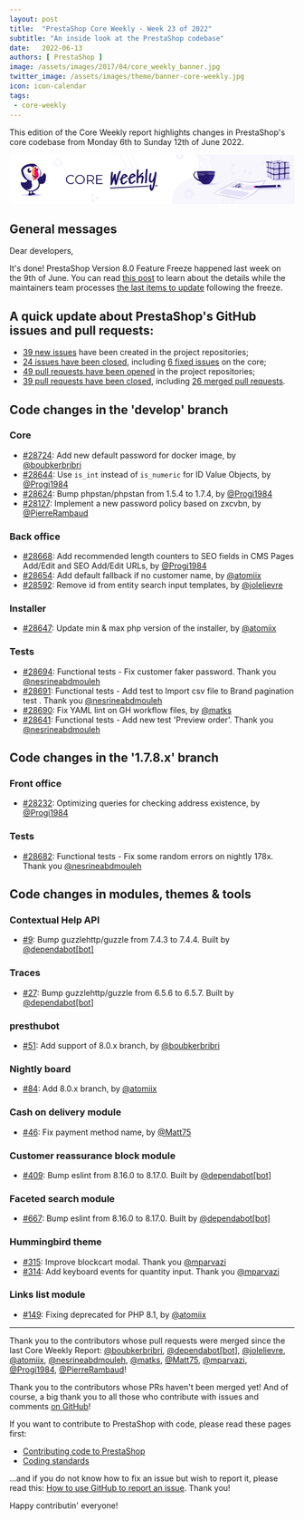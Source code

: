 ```yaml
---
layout: post
title:  "PrestaShop Core Weekly - Week 23 of 2022"
subtitle: "An inside look at the PrestaShop codebase"
date:   2022-06-13
authors: [ PrestaShop ]
image: /assets/images/2017/04/core_weekly_banner.jpg
twitter_image: /assets/images/theme/banner-core-weekly.jpg
icon: icon-calendar
tags:
 - core-weekly
---
```


This edition of the Core Weekly report highlights changes in PrestaShop's core codebase from Monday 6th to Sunday 12th of June 2022.

![Core Weekly banner](/assets/images/2018/12/banner-core-weekly.jpg)

## General messages

Dear developers,

It's done! PrestaShop Version 8.0 Feature Freeze happened last week on the 9th of June. You can read [this post](https://build.prestashop.com/news/prestashop-feature-freeze-v8/) to learn about the details while the maintainers team processes [the last items to update](https://github.com/PrestaShop/PrestaShop/issues/28708) following the freeze.


## A quick update about PrestaShop's GitHub issues and pull requests:

- [39 new issues](https://github.com/search?q=org%3APrestaShop+is%3Apublic++-repo%3Aprestashop%2Fprestashop.github.io++is%3Aissue+created%3A2022-06-06..2022-06-12) have been created in the project repositories;
- [24 issues have been closed](https://github.com/search?q=org%3APrestaShop+is%3Apublic++-repo%3Aprestashop%2Fprestashop.github.io++is%3Aissue+closed%3A2022-06-06..2022-06-12), including [6 fixed issues](https://github.com/search?q=org%3APrestaShop+is%3Apublic++-repo%3Aprestashop%2Fprestashop.github.io++is%3Aissue+label%3Afixed+closed%3A2022-06-06..2022-06-12) on the core;
- [49 pull requests have been opened](https://github.com/search?q=org%3APrestaShop+is%3Apublic++-repo%3Aprestashop%2Fprestashop.github.io++is%3Apr+created%3A2022-06-06..2022-06-12) in the project repositories;
- [39 pull requests have been closed](https://github.com/search?q=org%3APrestaShop+is%3Apublic++-repo%3Aprestashop%2Fprestashop.github.io++is%3Apr+closed%3A2022-06-06..2022-06-12), including [26 merged pull requests](https://github.com/search?q=org%3APrestaShop+is%3Apublic++-repo%3Aprestashop%2Fprestashop.github.io++is%3Apr+merged%3A2022-06-06..2022-06-12).
        


## Code changes in the 'develop' branch


### Core
* [#28724](https://github.com/PrestaShop/PrestaShop/pull/28724): Add new default password for docker image, by [@boubkerbribri](https://github.com/boubkerbribri)
* [#28644](https://github.com/PrestaShop/PrestaShop/pull/28644): Use `is_int` instead of `is_numeric` for ID Value Objects, by [@Progi1984](https://github.com/Progi1984)
* [#28624](https://github.com/PrestaShop/PrestaShop/pull/28624): Bump phpstan/phpstan from 1.5.4 to 1.7.4, by [@Progi1984](https://github.com/Progi1984)
* [#28127](https://github.com/PrestaShop/PrestaShop/pull/28127): Implement a new password policy based on zxcvbn, by [@PierreRambaud](https://github.com/PierreRambaud)


### Back office
* [#28668](https://github.com/PrestaShop/PrestaShop/pull/28668): Add recommended length counters to SEO fields in CMS Pages Add/Edit and SEO Add/Edit URLs, by [@Progi1984](https://github.com/Progi1984)
* [#28654](https://github.com/PrestaShop/PrestaShop/pull/28654): Add default fallback if no customer name, by [@atomiix](https://github.com/atomiix)
* [#28592](https://github.com/PrestaShop/PrestaShop/pull/28592): Remove id from entity search input templates, by [@jolelievre](https://github.com/jolelievre)


### Installer
* [#28647](https://github.com/PrestaShop/PrestaShop/pull/28647): Update min & max php version of the installer, by [@atomiix](https://github.com/atomiix)


### Tests
* [#28694](https://github.com/PrestaShop/PrestaShop/pull/28694): Functional tests - Fix customer faker password. Thank you [@nesrineabdmouleh](https://github.com/nesrineabdmouleh)
* [#28691](https://github.com/PrestaShop/PrestaShop/pull/28691): Functional tests - Add test to Import csv file to Brand pagination test . Thank you [@nesrineabdmouleh](https://github.com/nesrineabdmouleh)
* [#28690](https://github.com/PrestaShop/PrestaShop/pull/28690): Fix YAML lint on GH workflow files, by [@matks](https://github.com/matks)
* [#28641](https://github.com/PrestaShop/PrestaShop/pull/28641): Functional tests - Add new test 'Preview order'. Thank you [@nesrineabdmouleh](https://github.com/nesrineabdmouleh)


## Code changes in the '1.7.8.x' branch


### Front office
* [#28232](https://github.com/PrestaShop/PrestaShop/pull/28232): Optimizing queries for checking address existence, by [@Progi1984](https://github.com/Progi1984)


### Tests
* [#28682](https://github.com/PrestaShop/PrestaShop/pull/28682): Functional tests - Fix some random errors on nightly 178x. Thank you [@nesrineabdmouleh](https://github.com/nesrineabdmouleh)


## Code changes in modules, themes & tools


### Contextual Help API
* [#9](https://github.com/PrestaShop/contextual-help-api/pull/9): Bump guzzlehttp/guzzle from 7.4.3 to 7.4.4. Built by [@dependabot[bot]](https://github.com/apps/dependabot)


### Traces
* [#27](https://github.com/PrestaShop/traces/pull/27): Bump guzzlehttp/guzzle from 6.5.6 to 6.5.7. Built by [@dependabot[bot]](https://github.com/apps/dependabot)


### presthubot
* [#51](https://github.com/PrestaShop/presthubot/pull/51): Add support of 8.0.x branch, by [@boubkerbribri](https://github.com/boubkerbribri)


### Nightly board
* [#84](https://github.com/PrestaShop/nightly-board/pull/84): Add 8.0.x branch, by [@atomiix](https://github.com/atomiix)


### Cash on delivery module
* [#46](https://github.com/PrestaShop/ps_cashondelivery/pull/46): Fix payment method name, by [@Matt75](https://github.com/Matt75)


### Customer reassurance block module
* [#409](https://github.com/PrestaShop/blockreassurance/pull/409): Bump eslint from 8.16.0 to 8.17.0. Built by [@dependabot[bot]](https://github.com/apps/dependabot)


### Faceted search module
* [#667](https://github.com/PrestaShop/ps_facetedsearch/pull/667): Bump eslint from 8.16.0 to 8.17.0. Built by [@dependabot[bot]](https://github.com/apps/dependabot)


### Hummingbird theme
* [#315](https://github.com/PrestaShop/hummingbird/pull/315): Improve blockcart modal. Thank you [@mparvazi](https://github.com/mparvazi)
* [#314](https://github.com/PrestaShop/hummingbird/pull/314): Add keyboard events for quantity input. Thank you [@mparvazi](https://github.com/mparvazi)


### Links list module
* [#149](https://github.com/PrestaShop/ps_linklist/pull/149): Fixing deprecated for PHP 8.1, by [@atomiix](https://github.com/atomiix)


<hr />

Thank you to the contributors whose pull requests were merged since the last Core Weekly Report: [@boubkerbribri](https://github.com/boubkerbribri), [@dependabot[bot]](https://github.com/apps/dependabot), [@jolelievre](https://github.com/jolelievre), [@atomiix](https://github.com/atomiix), [@nesrineabdmouleh](https://github.com/nesrineabdmouleh), [@matks](https://github.com/matks), [@Matt75](https://github.com/Matt75), [@mparvazi](https://github.com/mparvazi), [@Progi1984](https://github.com/Progi1984), [@PierreRambaud](https://github.com/PierreRambaud)!

Thank you to the contributors whose PRs haven't been merged yet! And of course, a big thank you to all those who contribute with issues and comments [on GitHub](https://github.com/PrestaShop/PrestaShop)!

If you want to contribute to PrestaShop with code, please read these pages first:

 * [Contributing code to PrestaShop](https://devdocs.prestashop.com/8/contribute/contribution-guidelines/)
 * [Coding standards](https://devdocs.prestashop.com/8/development/coding-standards/)

...and if you do not know how to fix an issue but wish to report it, please read this: [How to use GitHub to report an issue](https://devdocs.prestashop.com/8/contribute/contribute-reporting-issues/). Thank you!

Happy contributin' everyone!

